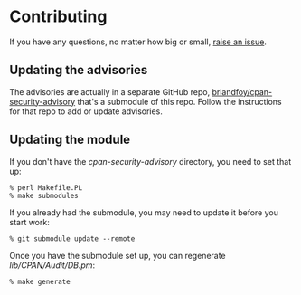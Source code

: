 # Contributing

If you have any questions, no matter how big or small, [raise an issue](https://github.com/briandfoy/cpan-audit).

## Updating the advisories

The advisories are actually in a separate GitHub repo,
[briandfoy/cpan-security-advisory](https://github.com/briandfoy/cpan-security-advisory)
that's a submodule of this repo. Follow the instructions for that
repo to add or update advisories.

## Updating the module

If you don't have the *cpan-security-advisory* directory, you need to
set that up:

	% perl Makefile.PL
	% make submodules

If you already had the submodule, you may need to update it before you
start work:

	% git submodule update --remote

Once you have the submodule set up, you can regenerate *lib/CPAN/Audit/DB.pm*:

	% make generate
